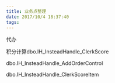 ```yaml
---
title: 业务点整理
date: 2017/10/4 18:37:40
tags:
---
```



代办

积分计算dbo.IH_InsteadHandle_ClerkScore

  


dbo.IH_InsteadHandle_AddOrderControl

  


dbo.IH_InsteadHandle_ClerkScoreItem
